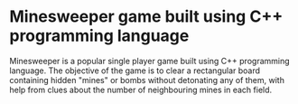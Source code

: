 # Minesweeper game built using C++ programming language 
Minesweeper is a popular single player game built using C++ programming language. 
The objective of the game is to clear a rectangular board containing hidden "mines" or bombs without detonating any of them, with help from clues about the number of neighbouring mines in each field.
